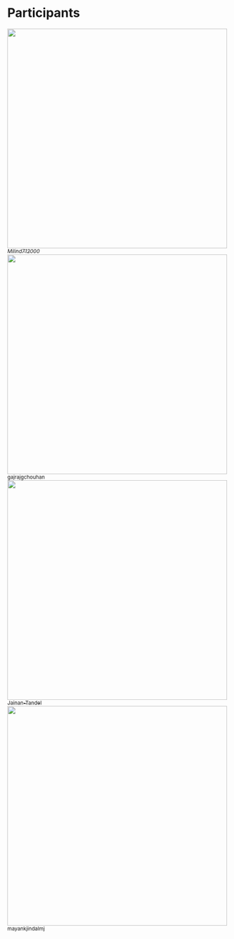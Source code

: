 # Participants

[<img src="https://i.imgur.com/Zn9MAgS.jpg" width="500px;"/><br><sub>_Milind712000_</sub>](https://github.com/Milind712000)<br>
[<img src="https://avatars3.githubusercontent.com/u/54475046?s=460&v=4" width="500px;"/><br><sub>gajrajgchouhan</sub>](https://github.com/gajrajgchouhan)<br>
[<img src="https://avatars2.githubusercontent.com/u/56350648?s=460&v=4" width="500px;"/><br><sub>Jainan-Tandel</sub>](https://github.com/Jainan-Tandel)<br>
[<img src="https://avatars3.githubusercontent.com/u/54476227?s=460&v=4" width="500px;"/><br><sub>mayankjindalmj</sub>](https://github.com/mayankjindalmj)<br>
